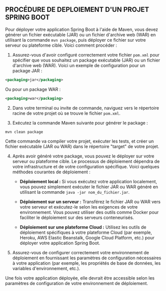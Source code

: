 ## PROCÉDURE DE DEPLOIEMENT D'UN PROJET SPRING BOOT

Pour déployer votre application Spring Boot à l'aide de Maven, vous devez générer un fichier exécutable (JAR) ou un fichier d'archive web (WAR) en utilisant la commande `mvn package`, puis déployer ce fichier sur votre serveur ou plateforme cible. Voici comment procéder :

1. Assurez-vous d'avoir configuré correctement votre fichier `pom.xml` pour spécifier que vous souhaitez un package exécutable (JAR) ou un fichier d'archive web (WAR). Voici un exemple de configuration pour un package JAR :

```xml
<packaging>jar</packaging>
```

Ou pour un package WAR :

```xml
<packaging>war</packaging>
```

2. Dans votre terminal ou invite de commande, naviguez vers le répertoire racine de votre projet où se trouve le fichier `pom.xml`.

3. Exécutez la commande Maven suivante pour générer le package :

```bash
mvn clean package
```

Cette commande va compiler votre projet, exécuter les tests, et créer un fichier exécutable (JAR ou WAR) dans le répertoire "target" de votre projet.

4. Après avoir généré votre package, vous pouvez le déployer sur votre serveur ou plateforme cible. Le processus de déploiement dépendra de votre infrastructure et de votre configuration spécifique. Voici quelques méthodes courantes de déploiement :
   
   - **Déploiement local :** Si vous exécutez votre application localement, vous pouvez simplement exécuter le fichier JAR ou WAR généré en utilisant la commande `java -jar nom_du_fichier.jar`.
   
   - **Déploiement sur un serveur :** Transférez le fichier JAR ou WAR vers votre serveur et exécutez-le selon les exigences de votre environnement. Vous pouvez utiliser des outils comme Docker pour faciliter le déploiement sur des serveurs conteneurisés.
   
   - **Déploiement sur une plateforme Cloud :** Utilisez les outils de déploiement spécifiques à votre plateforme Cloud (par exemple, Heroku, AWS Elastic Beanstalk, Google Cloud Platform, etc.) pour déployer votre application Spring Boot.

5. Assurez-vous de configurer correctement votre environnement de déploiement en fournissant les paramètres de configuration nécessaires à votre application (par exemple, les propriétés de base de données, les variables d'environnement, etc.).

Une fois votre application déployée, elle devrait être accessible selon les paramètres de configuration de votre environnement de déploiement.
